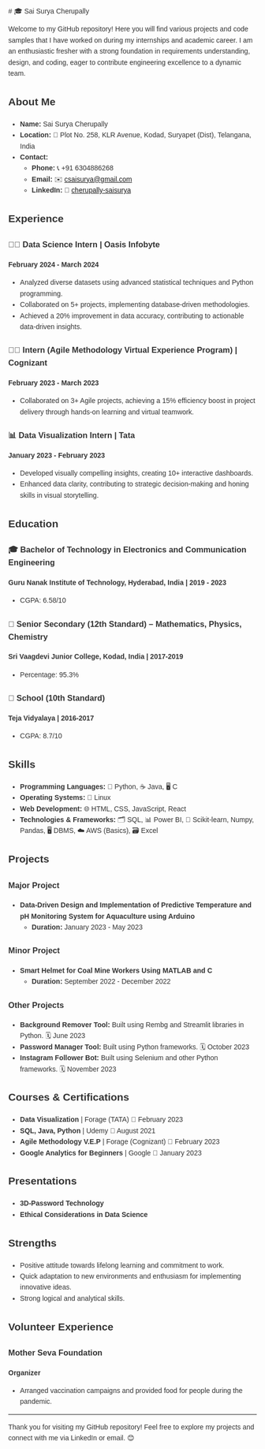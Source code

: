 <div style="font-family: Arial, sans-serif; line-height: 1.6; color: #333;">
# 🎓 Sai Surya Cherupally

Welcome to my GitHub repository! Here you will find various projects and code samples that I have worked on during my internships and academic career. I am an enthusiastic fresher with a strong foundation in requirements understanding, design, and coding, eager to contribute engineering excellence to a dynamic team.

## About Me

- **Name:** Sai Surya Cherupally
- **Location:** 📍 Plot No. 258, KLR Avenue, Kodad, Suryapet (Dist), Telangana, India
- **Contact:** 
  - **Phone:** 📞 +91 6304886268
  - **Email:** ✉️ [csaisurya@gmail.com](mailto:csaisurya@gmail.com)
  - **LinkedIn:** 🔗 [cherupally-saisurya](https://www.linkedin.com/in/cherupally-saisurya)

## Experience

### 🧑‍💻 Data Science Intern | Oasis Infobyte
**February 2024 - March 2024**
- Analyzed diverse datasets using advanced statistical techniques and Python programming.
- Collaborated on 5+ projects, implementing database-driven methodologies.
- Achieved a 20% improvement in data accuracy, contributing to actionable data-driven insights.

### 🧑‍💼 Intern (Agile Methodology Virtual Experience Program) | Cognizant
**February 2023 - March 2023**
- Collaborated on 3+ Agile projects, achieving a 15% efficiency boost in project delivery through hands-on learning and virtual teamwork.

### 📊 Data Visualization Intern | Tata
**January 2023 - February 2023**
- Developed visually compelling insights, creating 10+ interactive dashboards.
- Enhanced data clarity, contributing to strategic decision-making and honing skills in visual storytelling.

## Education

### 🎓 Bachelor of Technology in Electronics and Communication Engineering
**Guru Nanak Institute of Technology, Hyderabad, India | 2019 - 2023**
- CGPA: 6.58/10

### 🏫 Senior Secondary (12th Standard) – Mathematics, Physics, Chemistry
**Sri Vaagdevi Junior College, Kodad, India | 2017-2019**
- Percentage: 95.3%

### 🏫 School (10th Standard)
**Teja Vidyalaya | 2016-2017**
- CGPA: 8.7/10

## Skills

- **Programming Languages:** 🐍 Python, ☕ Java, 🖥️ C
- **Operating Systems:** 🐧 Linux
- **Web Development:** 🌐 HTML, CSS, JavaScript, React
- **Technologies & Frameworks:** 🗂️ SQL, 📊 Power BI, 🔧 Scikit-learn, Numpy, Pandas, 🖥️ DBMS, ☁️ AWS (Basics), 🗃️ Excel

## Projects

### Major Project
- **Data-Driven Design and Implementation of Predictive Temperature and pH Monitoring System for Aquaculture using Arduino**
  - **Duration:** January 2023 - May 2023

### Minor Project
- **Smart Helmet for Coal Mine Workers Using MATLAB and C**
  - **Duration:** September 2022 - December 2022

### Other Projects
- **Background Remover Tool:** Built using Rembg and Streamlit libraries in Python. 🗓️ June 2023
- **Password Manager Tool:** Built using Python frameworks. 🗓️ October 2023
- **Instagram Follower Bot:** Built using Selenium and other Python frameworks. 🗓️ November 2023

## Courses & Certifications

- **Data Visualization** | Forage (TATA) 📅 February 2023
- **SQL, Java, Python** | Udemy 📅 August 2021
- **Agile Methodology V.E.P** | Forage (Cognizant) 📅 February 2023
- **Google Analytics for Beginners** | Google 📅 January 2023

## Presentations

- **3D-Password Technology**
- **Ethical Considerations in Data Science**

## Strengths

- Positive attitude towards lifelong learning and commitment to work.
- Quick adaptation to new environments and enthusiasm for implementing innovative ideas.
- Strong logical and analytical skills.

## Volunteer Experience

### Mother Seva Foundation
**Organizer**
- Arranged vaccination campaigns and provided food for people during the pandemic.

---

Thank you for visiting my GitHub repository! Feel free to explore my projects and connect with me via LinkedIn or email. 😊

</div>
